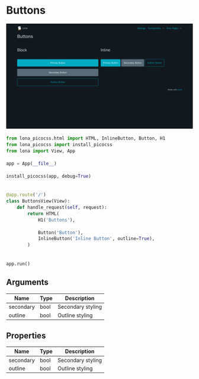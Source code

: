 # Buttons

![Buttons](../../doc/screenshots/buttons.png)

```python
from lona_picocss.html import HTML, InlineButton, Button, H1
from lona_picocss import install_picocss
from lona import View, App

app = App(__file__)

install_picocss(app, debug=True)


@app.route('/')
class ButtonsView(View):
    def handle_request(self, request):
        return HTML(
            H1('Buttons'),

            Button('Button'),
            InlineButton('Inline Button', outline=True),
        )


app.run()
```

## Arguments

| Name | Type | Description |
| - | - | - |
| secondary | bool | Secondary styling |
| outline | bool | Outline styling |


## Properties

| Name | Type | Description |
| - | - | - |
| secondary | bool | Secondary styling |
| outline | bool | Outline styling |
